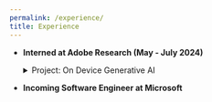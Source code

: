 ```yaml
---
permalink: /experience/
title: Experience
---
```


- **Interned at Adobe Research (May - July 2024)**  
  <details>
    <summary>Project: On Device Generative AI</summary>
    <ul>
      <li>Worked on optimizing latency and compute to enable LLM inferencing on edge devices in blackbox and whitebox settings.</li>
      <li>Conducted an extensive literature survey on state-of-the-art techniques including prompt compression, quantization, early exit, knowledge distillation, layer skipping, and lightweight models, focusing on optimization with minimal quality degradation.</li>
      <li>Devised a heuristic-based prompt compression technique in the blackbox setting, achieving 50% improvement in time to first token and 70% in compression latency compared to LLM Lingua 2 with less than 5% quality degradation.</li>
    </ul>
  </details>

- **Incoming Software Engineer at Microsoft**